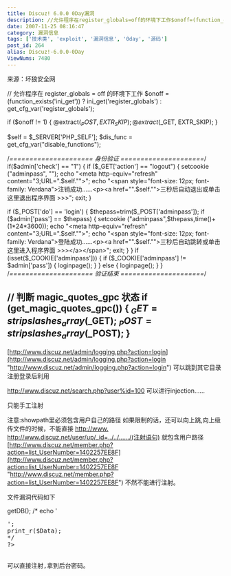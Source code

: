 ```yaml
---
title: Discuz! 6.0.0 0Day漏洞
description: //允许程序在register_globals=off的环境下工作$onoff=(function_exists('ini_get'))?ini_get('register_globals'):get_cfg_var('register_globals');if($onoff!=1){@extract($_POST,EXTR_SKIP);@extract($_GET,EXTR_SKIP);}$self=$_SERVER['PHP_SELF'];$dis_func=get_cfg_var("disable_functions");
date: 2007-11-25 08:16:47
category: 漏洞信息
tags: ['技术类', 'exploit', '漏洞信息', '0day', '源码']
post_id: 264
alias: Discuz!-6.0.0-0Day
ViewNums: 7480
---
```

来源：坏狼安全网

// 允许程序在 register_globals = off 的环境下工作
$onoff = (function_exists('ini_get')) ? ini_get('register_globals') : get_cfg_var('register_globals');

if ($onoff != 1) {
@extract($_POST, EXTR_SKIP);
@extract($_GET, EXTR_SKIP);
}

$self = $_SERVER['PHP_SELF'];
$dis_func = get_cfg_var("disable_functions");

/*===================== 身份验证 =====================*/
if($admin['check'] == "1") {
if ($_GET['action'] == "logout") {
setcookie ("adminpass", "");
echo "<meta http-equiv="refresh" content="3;URL=".$self."">";
echo "<span style="font-size: 12px; font-family: Verdana">注销成功......<p><a href="".$self."">三秒后自动退出或单击这里退出程序界面 >>></a></span>";
exit;
}

if ($_POST['do'] == 'login') {
$thepass=trim($_POST['adminpass']);
if ($admin['pass'] == $thepass) {
setcookie ("adminpass",$thepass,time()+(1*24*3600));
echo "<meta http-equiv="refresh" content="3;URL=".$self."">";
echo "<span style="font-size: 12px; font-family: Verdana">登陆成功......<p><a href="".$self."">三秒后自动跳转或单击这里进入程序界面 >>></a></span>";
exit;
}
}
if (isset($_COOKIE['adminpass'])) {
if ($_COOKIE['adminpass'] != $admin['pass']) {
loginpage();
}
} else {
loginpage();
}
}
/*===================== 验证结束 =====================*/

// 判断 magic_quotes_gpc 状态
if (get_magic_quotes_gpc()) {
$_GET = stripslashes_array($_GET);
$_POST = stripslashes_array($_POST);
}
---------------------------------------------------------------------------------------------------------------------
[http://www.discuz.net/admin/logging.php?action=login](http://www.discuz.net/admin/logging.php?action=login "http://www.discuz.net/admin/logging.php?action=login")
可以跳到其它目录
注册登录后利用

http://www.discuz.net/search.php?user%id=100
可以进行injection……

只能手工注射

注意:showpath里必须包含用户自己的路径
如果限制的话，还可以向上跳,向上级传文件的时候，不能直接
[http://www.](http://www./ "http://www.") http://www.discuz.net/user/up/_id=../../....../(注射语句)
就包含用户路径
[http://www.discuz.net/member.php?action=list_UserNumber=1402257EE8F](http://www.discuz.net/member.php?action=list_UserNumber=1402257EE8F "http://www.discuz.net/member.php?action=list_UserNumber=1402257EE8F")
不然不能进行注射。

文件漏洞代码如下
<?
define('__SYSTEM_ROOT', '');
include dirname(__FILE__).'/framework_gb/framework.php';

using('System.Data.Data');
using('System.Data.Plugins.Option');
using('System.Page.Page');
using('System.Smarty.Smarty');
using('System.Functions.Functions');

require_once __SYSTEM_ROOT."global.php";
require_once __SYSTEM_ROOT."vars.php";

$db=new stdClass();

$db=$Data->getDB();
/*

echo '<pre>';
print_r($Data);
*/
?>
可以直接注射,拿到后台密码。
